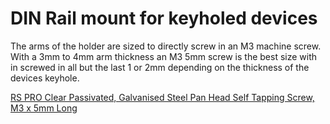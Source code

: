  # DIN Rail mount for keyholed devices

 The arms of the holder are sized to directly screw in an M3 machine screw. With a 3mm to 4mm arm thickness an M3 5mm screw is the best size with in screwed in all but the last 1 or 2mm depending on the thickness of the devices keyhole.

 [RS PRO Clear Passivated, Galvanised Steel Pan Head Self Tapping Screw, M3 x 5mm Long](https://uk.rs-online.com/web/p/self-tapping-screws/4831202/)